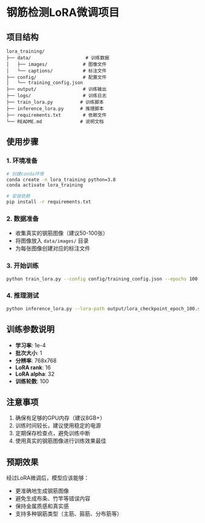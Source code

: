 # 钢筋检测LoRA微调项目

## 项目结构
```
lora_training/
├── data/                    # 训练数据
│   ├── images/             # 图像文件
│   └── captions/           # 标注文件
├── config/                 # 配置文件
│   └── training_config.json
├── output/                 # 训练输出
├── logs/                   # 训练日志
├── train_lora.py          # 训练脚本
├── inference_lora.py      # 推理脚本
├── requirements.txt        # 依赖文件
└── README.md              # 说明文档
```

## 使用步骤

### 1. 环境准备
```bash
# 创建conda环境
conda create -n lora_training python=3.8
conda activate lora_training

# 安装依赖
pip install -r requirements.txt
```

### 2. 数据准备
- 收集真实的钢筋图像（建议50-100张）
- 将图像放入 `data/images/` 目录
- 为每张图像创建对应的标注文件

### 3. 开始训练
```bash
python train_lora.py --config config/training_config.json --epochs 100
```

### 4. 推理测试
```bash
python inference_lora.py --lora-path output/lora_checkpoint_epoch_100.safetensors --num-images 3
```

## 训练参数说明

- **学习率**: 1e-4
- **批次大小**: 1
- **分辨率**: 768x768
- **LoRA rank**: 16
- **LoRA alpha**: 32
- **训练轮数**: 100

## 注意事项

1. 确保有足够的GPU内存（建议8GB+）
2. 训练时间较长，建议使用稳定的电源
3. 定期保存检查点，避免训练中断
4. 使用真实的钢筋图像进行训练效果最佳

## 预期效果

经过LoRA微调后，模型应该能够：
- 更准确地生成钢筋图像
- 避免生成布条、竹竿等错误内容
- 保持金属质感和真实感
- 支持多种钢筋类型（主筋、箍筋、分布筋等）
